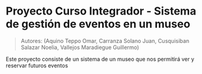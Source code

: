 # Proyecto Curso Integrador - Sistema de gestión de eventos en un museo
> Autores: (Aquino Teppo Omar, Carranza Solano Juan, Cusquisiban Salazar Noelia, Vallejos Maradiegue Guillermo)

Este proyecto consiste de un sistema de un museo que nos permitirá ver y reservar futuros eventos